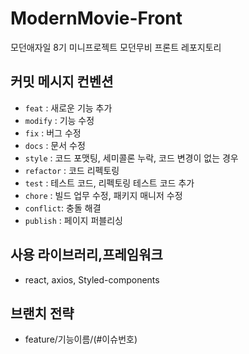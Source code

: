 # ModernMovie-Front
모던애자일 8기 미니프로젝트 모던무비 프론트 레포지토리

## 커밋 메시지 컨벤션

- `feat` : 새로운 기능 추가
- `modify` : 기능 수정
- `fix` : 버그 수정
- `docs` : 문서 수정
- `style` : 코드 포맷팅, 세미콜론 누락, 코드 변경이 없는 경우
- `refactor` : 코드 리펙토링
- `test` : 테스트 코드, 리펙토링 테스트 코드 추가
- `chore` : 빌드 업무 수정, 패키지 매니저 수정
- `conflict`: 충돌 해결
- `publish` : 페이지 퍼블리싱

## 사용 라이브러리,프레임워크
- react, axios,  Styled-components

## 브랜치 전략
- feature/기능이름/(#이슈번호)
